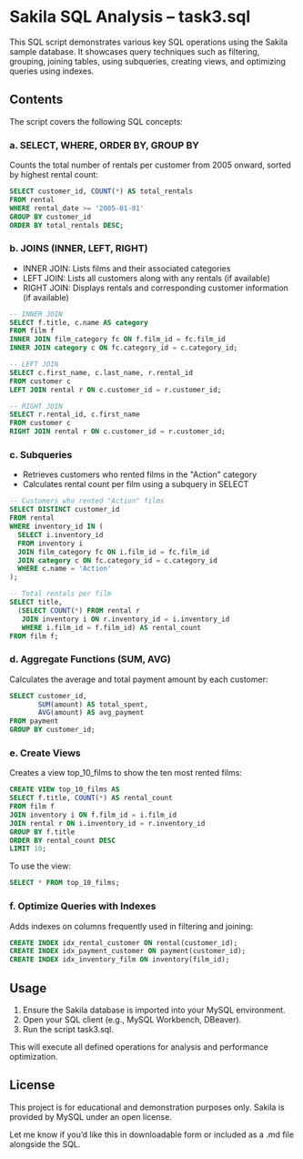 
# Sakila SQL Analysis – task3.sql

This SQL script demonstrates various key SQL operations using the Sakila sample database. It showcases query techniques such as filtering, grouping, joining tables, using subqueries, creating views, and optimizing queries using indexes.

## Contents

The script covers the following SQL concepts:

### a. SELECT, WHERE, ORDER BY, GROUP BY

Counts the total number of rentals per customer from 2005 onward, sorted by highest rental count:

```sql
SELECT customer_id, COUNT(*) AS total_rentals
FROM rental
WHERE rental_date >= '2005-01-01'
GROUP BY customer_id
ORDER BY total_rentals DESC;
```

### b. JOINS (INNER, LEFT, RIGHT)

* INNER JOIN: Lists films and their associated categories
* LEFT JOIN: Lists all customers along with any rentals (if available)
* RIGHT JOIN: Displays rentals and corresponding customer information (if available)

```sql
-- INNER JOIN
SELECT f.title, c.name AS category
FROM film f
INNER JOIN film_category fc ON f.film_id = fc.film_id
INNER JOIN category c ON fc.category_id = c.category_id;

-- LEFT JOIN
SELECT c.first_name, c.last_name, r.rental_id
FROM customer c
LEFT JOIN rental r ON c.customer_id = r.customer_id;

-- RIGHT JOIN
SELECT r.rental_id, c.first_name
FROM customer c
RIGHT JOIN rental r ON c.customer_id = r.customer_id;
```

### c. Subqueries

* Retrieves customers who rented films in the "Action" category
* Calculates rental count per film using a subquery in SELECT

```sql
-- Customers who rented "Action" films
SELECT DISTINCT customer_id
FROM rental
WHERE inventory_id IN (
  SELECT i.inventory_id
  FROM inventory i
  JOIN film_category fc ON i.film_id = fc.film_id
  JOIN category c ON fc.category_id = c.category_id
  WHERE c.name = 'Action'
);

-- Total rentals per film
SELECT title,
  (SELECT COUNT(*) FROM rental r
   JOIN inventory i ON r.inventory_id = i.inventory_id
   WHERE i.film_id = f.film_id) AS rental_count
FROM film f;
```

### d. Aggregate Functions (SUM, AVG)

Calculates the average and total payment amount by each customer:

```sql
SELECT customer_id,
       SUM(amount) AS total_spent,
       AVG(amount) AS avg_payment
FROM payment
GROUP BY customer_id;
```

### e. Create Views

Creates a view top\_10\_films to show the ten most rented films:

```sql
CREATE VIEW top_10_films AS
SELECT f.title, COUNT(*) AS rental_count
FROM film f
JOIN inventory i ON f.film_id = i.film_id
JOIN rental r ON i.inventory_id = r.inventory_id
GROUP BY f.title
ORDER BY rental_count DESC
LIMIT 10;
```

To use the view:

```sql
SELECT * FROM top_10_films;
```

### f. Optimize Queries with Indexes

Adds indexes on columns frequently used in filtering and joining:

```sql
CREATE INDEX idx_rental_customer ON rental(customer_id);
CREATE INDEX idx_payment_customer ON payment(customer_id);
CREATE INDEX idx_inventory_film ON inventory(film_id);
```

## Usage

1. Ensure the Sakila database is imported into your MySQL environment.
2. Open your SQL client (e.g., MySQL Workbench, DBeaver).
3. Run the script task3.sql.

This will execute all defined operations for analysis and performance optimization.

## License

This project is for educational and demonstration purposes only. Sakila is provided by MySQL under an open license.

Let me know if you’d like this in downloadable form or included as a .md file alongside the SQL.
